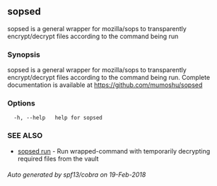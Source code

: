 ## sopsed

sopsed is a general wrapper for mozilla/sops to transparently encrypt/decrypt files according to the command being run

### Synopsis


sopsed is a general wrapper for mozilla/sops to transparently encrypt/decrypt files according to the command being run.
				  Complete documentation is available at https://github.com/mumoshu/sopsed

### Options

```
  -h, --help   help for sopsed
```

### SEE ALSO
* [sopsed run](sopsed_run.md)	 - Run wrapped-command with temporarily decrypting required files from the vault

###### Auto generated by spf13/cobra on 19-Feb-2018
